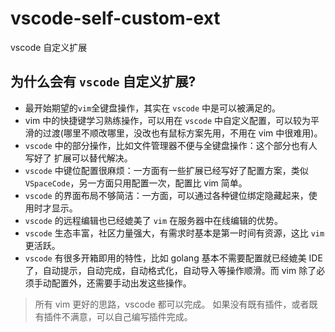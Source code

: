 # vscode-self-custom-ext
vscode 自定义扩展


## 为什么会有 `vscode` 自定义扩展?
- 最开始期望的`vim`全键盘操作，其实在 `vscode` 中是可以被满足的。
- vim 中的快捷键学习熟练操作，可以用在 `vscode` 中自定义配置，可以较为平滑的过渡(哪里不顺改哪里，没改也有鼠标方案先用，不用在 vim 中很难用)。
- `vscode` 中的部分操作，比如文件管理器不便与全键盘操作：这个部分也有人写好了 扩展可以替代解决。
- `vscode` 中键位配置很麻烦：一方面有一些扩展已经写好了配置方案，类似 `VSpaceCode`，另一方面只用配置一次，配置比 vim 简单。
- `vscode` 的界面布局不够简洁：一方面，可以通过各种键位绑定隐藏起来，使用时才显示。
- `vscode` 的远程编辑也已经媲美了 `vim` 在服务器中在线编辑的优势。
- `vscode` 生态丰富，社区力量强大，有需求时基本是第一时间有资源，这比 `vim` 更活跃。
- `vscode` 有很多开箱即用的特性，比如 golang 基本不需要配置就已经媲美 IDE 了，自动提示，自动完成，自动格式化，自动导入等操作顺滑。而 vim 除了必须手动配置外，还需要手动出发这些操作。

> 所有 vim 更好的思路，vscode 都可以完成。
> 如果没有既有插件，或者既有插件不满意，可以自己编写插件完成。

